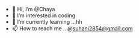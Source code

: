 - 👋 Hi, I’m @Chaya
- 👀 I’m interested in coding
- 🌱 I’m currently learning ...hh
- 📫 How to reach me ...@suhani2854@gmail.com


<!---
ChayaS281/ChayaS281 is a ✨ special ✨ repository because its `README.md` (this file) appears on your GitHub profile.
You can click the Preview link to take a look at your changes.
--->
